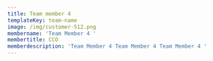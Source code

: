 ```yaml
---
title: Team member 4
templateKey: team-name
image: /img/customer-512.png
membername: 'Team Member 4 '
membertitle: CCO
memberdescription: 'Team Member 4 Team Member 4 Team Member 4 '
---
```


